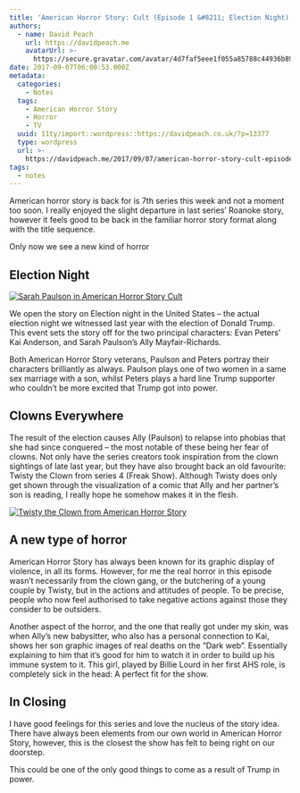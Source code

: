 ```yaml
---
title: 'American Horror Story: Cult (Episode 1 &#8211; Election Night)'
authors:
  - name: David Peach
    url: https://davidpeach.me
    avatarUrl: >-
      https://secure.gravatar.com/avatar/4d7faf5eee1f055a85788c44936b8995eaab6dfb004e7854ec747ccb272e91ee?s=96&d=mm&r=g
date: 2017-09-07T06:00:53.000Z
metadata:
  categories:
    - Notes
  tags:
    - American Horror Story
    - Horror
    - TV
  uuid: 11ty/import::wordpress::https://davidpeach.co.uk/?p=13377
  type: wordpress
  url: >-
    https://davidpeach.me/2017/09/07/american-horror-story-cult-episode-1-election-night/
tags:
  - notes
---
```

American horror story is back for is 7th series this week and not a moment too soon. I really enjoyed the slight departure in last series’ Roanoke story, however it feels good to be back in the familiar horror story format along with the title sequence.

Only now we see a new kind of horror

## Election Night

[![Sarah Paulson in American Horror Story Cult](https://davidpeach.me/wp-content/uploads/2017/09/Sarah-Paulson-in-American-Horror-Story-Cult-300x300.jpg)](https://davidpeach.me/wp-content/uploads/2017/09/Sarah-Paulson-in-American-Horror-Story-Cult-300x300.jpg)

We open the story on Election night in the United States – the actual election night we witnessed last year with the election of Donald Trump. This event sets the story off for the two principal characters: Evan Peters’ Kai Anderson, and Sarah Paulson’s Ally Mayfair-Richards.

Both American Horror Story veterans, Paulson and Peters portray their characters brilliantly as always. Paulson plays one of two women in a same sex marriage with a son, whilst Peters plays a hard line Trump supporter who couldn’t be more excited that Trump got into power.

## Clowns Everywhere

The result of the election causes Ally (Paulson) to relapse into phobias that she had since conquered – the most notable of these being her fear of clowns. Not only have the series creators took inspiration from the clown sightings of late last year, but they have also brought back an old favourite: Twisty the Clown from series 4 (Freak Show). Although Twisty does only get shown through the visualization of a comic that Ally and her partner’s son is reading, I really hope he somehow makes it in the flesh.

[![Twisty the Clown from American Horror Story](https://davidpeach.me/wp-content/uploads/2017/09/Twisty-the-Clown-from-American-Horror-Story.jpg)](https://davidpeach.me/wp-content/uploads/2017/09/Twisty-the-Clown-from-American-Horror-Story.jpg)

## A new type of horror

American Horror Story has always been known for its graphic display of violence, in all its forms. However, for me the real horror in this episode wasn’t necessarily from the clown gang, or the butchering of a young couple by Twisty, but in the actions and attitudes of people. To be precise, people who now feel authorised to take negative actions against those they consider to be outsiders.

Another aspect of the horror, and the one that really got under my skin, was when Ally’s new babysitter, who also has a personal connection to Kai, shows her son graphic images of real deaths on the “Dark web”. Essentially explaining to him that it’s good for him to watch it in order to build up his immune system to it. This girl, played by Billie Lourd in her first AHS role, is completely sick in the head: A perfect fit for the show.

## In Closing

I have good feelings for this series and love the nucleus of the story idea. There have always been elements from our own world in American Horror Story, however, this is the closest the show has felt to being right on our doorstep.

This could be one of the only good things to come as a result of Trump in power.